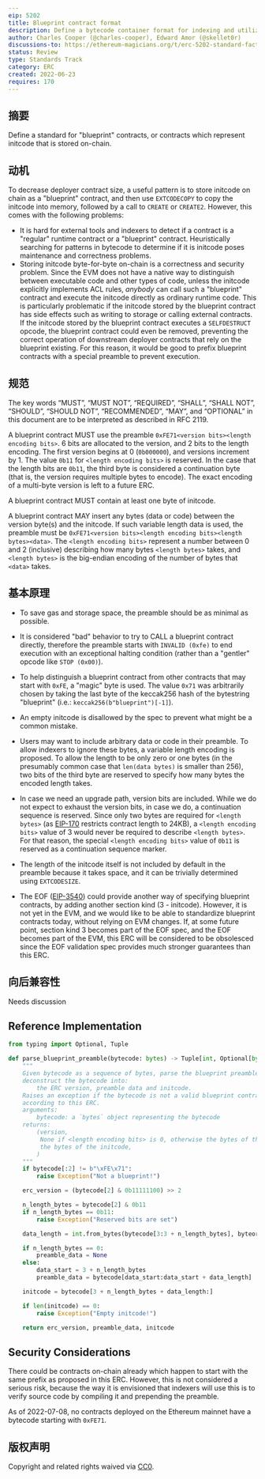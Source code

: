 ```yaml
---
eip: 5202
title: Blueprint contract format
description: Define a bytecode container format for indexing and utilizing blueprint contracts
author: Charles Cooper (@charles-cooper), Edward Amor (@skellet0r)
discussions-to: https://ethereum-magicians.org/t/erc-5202-standard-factory-contract-format/9851
status: Review
type: Standards Track
category: ERC
created: 2022-06-23
requires: 170
---
```


## 摘要
Define a standard for "blueprint" contracts, or contracts which represent initcode that is stored on-chain.

## 动机
To decrease deployer contract size, a useful pattern is to store initcode on chain as a "blueprint" contract, and then use `EXTCODECOPY` to copy the initcode into memory, followed by a call to `CREATE` or `CREATE2`. However, this comes with the following problems:

- It is hard for external tools and indexers to detect if a contract is a "regular" runtime contract or a "blueprint" contract. Heuristically searching for patterns in bytecode to determine if it is initcode poses maintenance and correctness problems.
- Storing initcode byte-for-byte on-chain is a correctness and security problem. Since the EVM does not have a native way to distinguish between executable code and other types of code, unless the initcode explicitly implements ACL rules, *anybody* can call such a "blueprint" contract and execute the initcode directly as ordinary runtime code. This is particularly problematic if the initcode stored by the blueprint contract has side effects such as writing to storage or calling external contracts. If the initcode stored by the blueprint contract executes a `SELFDESTRUCT` opcode, the blueprint contract could even be removed, preventing the correct operation of downstream deployer contracts that rely on the blueprint existing. For this reason, it would be good to prefix blueprint contracts with a special preamble to prevent execution.

## 规范
The key words “MUST”, “MUST NOT”, “REQUIRED”, “SHALL”, “SHALL NOT”, “SHOULD”, “SHOULD NOT”, “RECOMMENDED”, “MAY”, and “OPTIONAL” in this document are to be interpreted as described in RFC 2119.

A blueprint contract MUST use the preamble `0xFE71<version bits><length encoding bits>`. 6 bits are allocated to the version, and 2 bits to the length encoding. The first version begins at 0 (`0b000000`), and versions increment by 1. The value `0b11` for `<length encoding bits>` is reserved. In the case that the length bits are `0b11`, the third byte is considered a continuation byte (that is, the version requires multiple bytes to encode). The exact encoding of a multi-byte version is left to a future ERC.

A blueprint contract MUST contain at least one byte of initcode.

A blueprint contract MAY insert any bytes (data or code) between the version byte(s) and the initcode. If such variable length data is used, the preamble must be `0xFE71<version bits><length encoding bits><length bytes><data>`. The `<length encoding bits>` represent a number between 0 and 2 (inclusive) describing how many bytes `<length bytes>` takes, and `<length bytes>` is the big-endian encoding of the number of bytes that `<data>` takes.

## 基本原理
- To save gas and storage space, the preamble should be as minimal as possible.

- It is considered "bad" behavior to try to CALL a blueprint contract directly, therefore the preamble starts with `INVALID (0xfe)` to end execution with an exceptional halting condition (rather than a "gentler" opcode like `STOP (0x00)`).

- To help distinguish a blueprint contract from other contracts that may start with `0xFE`, a "magic" byte is used. The value `0x71` was arbitrarily chosen by taking the last byte of the keccak256 hash of the bytestring "blueprint" (i.e.: `keccak256(b"blueprint")[-1]`).

- An empty initcode is disallowed by the spec to prevent what might be a common mistake.

- Users may want to include arbitrary data or code in their preamble. To allow indexers to ignore these bytes, a variable length encoding is proposed. To allow the length to be only zero or one bytes (in the presumably common case that `len(data bytes)` is smaller than 256), two bits of the third byte are reserved to specify how many bytes the encoded length takes.

- In case we need an upgrade path, version bits are included. While we do not expect to exhaust the version bits, in case we do, a continuation sequence is reserved. Since only two bytes are required for `<length bytes>` (as [EIP-170](./eip-170.md) restricts contract length to 24KB), a `<length encoding bits>` value of 3 would never be required to describe `<length bytes>`. For that reason, the special `<length encoding bits>` value of `0b11` is reserved as a continuation sequence marker.

- The length of the initcode itself is not included by default in the preamble because it takes space, and it can be trivially determined using `EXTCODESIZE`.

- The EOF ([EIP-3540](./eip-3540.md)) could provide another way of specifying blueprint contracts, by adding another section kind (3 - initcode). However, it is not yet in the EVM, and we would like to be able to standardize blueprint contracts today, without relying on EVM changes. If, at some future point, section kind 3 becomes part of the EOF spec, and the EOF becomes part of the EVM, this ERC will be considered to be obsolesced since the EOF validation spec provides much stronger guarantees than this ERC.


## 向后兼容性
Needs discussion

## Reference Implementation

```python
from typing import Optional, Tuple

def parse_blueprint_preamble(bytecode: bytes) -> Tuple[int, Optional[bytes], bytes]:
    """
    Given bytecode as a sequence of bytes, parse the blueprint preamble and
    deconstruct the bytecode into:
        the ERC version, preamble data and initcode.
    Raises an exception if the bytecode is not a valid blueprint contract
    according to this ERC.
    arguments:
        bytecode: a `bytes` object representing the bytecode
    returns:
        (version,
         None if <length encoding bits> is 0, otherwise the bytes of the data section,
         the bytes of the initcode,
        )
    """
    if bytecode[:2] != b"\xFE\x71":
        raise Exception("Not a blueprint!")

    erc_version = (bytecode[2] & 0b11111100) >> 2

    n_length_bytes = bytecode[2] & 0b11
    if n_length_bytes == 0b11:
        raise Exception("Reserved bits are set")

    data_length = int.from_bytes(bytecode[3:3 + n_length_bytes], byteorder="big")

    if n_length_bytes == 0:
        preamble_data = None
    else:
        data_start = 3 + n_length_bytes
        preamble_data = bytecode[data_start:data_start + data_length]

    initcode = bytecode[3 + n_length_bytes + data_length:]

    if len(initcode) == 0:
        raise Exception("Empty initcode!")

    return erc_version, preamble_data, initcode
```

## Security Considerations

There could be contracts on-chain already which happen to start with the same prefix as proposed in this ERC. However, this is not considered a serious risk, because the way it is envisioned that indexers will use this is to verify source code by compiling it and prepending the preamble.

As of 2022-07-08, no contracts deployed on the Ethereum mainnet have a bytecode starting with `0xFE71`.

## 版权声明
Copyright and related rights waived via [CC0](../LICENSE.md).
